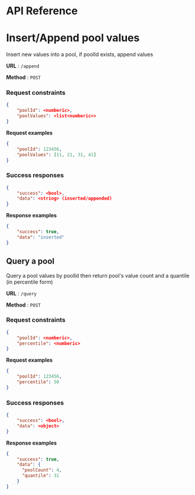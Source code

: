 # API Reference

# Insert/Append pool values

Insert new values into a pool, if poolId exists, append values

**URL** : `/append`

**Method** : `POST`

### Request constraints 
```json
{
    "poolId": <numberic>,
    "poolValues": <list<numberic>>
}
```
**Request examples**
```json
{
    "poolId": 123456,
    "poolValues": [11, 21, 31, 41]
}
```
### Success responses
```json
{
    "success": <bool>,
    "data": <string> (inserted/appended)
}
```
**Response examples**
```json
{
    "success": true,
    "data": "inserted"
}
```

## Query a pool

Query a pool values by poolId then return pool's value count and a quantile (in percentile form)

**URL** : `/query`

**Method** : `POST`

### Request constraints 
```json
{
    "poolId": <numberic>,
    "percentile": <numberic>
}
```
**Request examples**
```json
{
    "poolId": 123456,
    "percentile": 50
}
```
### Success responses
```json
{
    "success": <bool>,
    "data": <object>
}
```
**Response examples**
```json
{
    "success": true,
    "data": {
      "poolCount": 4,
      "quantile": 31
    }
}
```
